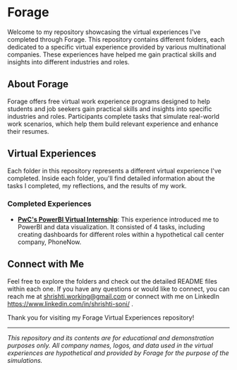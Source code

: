 # Forage

Welcome to my repository showcasing the virtual experiences I've completed through Forage. This repository contains different folders, each dedicated to a specific virtual experience provided by various multinational companies. These experiences have helped me gain practical skills and insights into different industries and roles.

## About Forage

Forage offers free virtual work experience programs designed to help students and job seekers gain practical skills and insights into specific industries and roles. Participants complete tasks that simulate real-world work scenarios, which help them build relevant experience and enhance their resumes.

## Virtual Experiences
Each folder in this repository represents a different virtual experience I've completed. Inside each folder, you'll find detailed information about the tasks I completed, my reflections, and the results of my work.

### Completed Experiences

- **[PwC's PowerBI Virtual Internship](./PwC-PowerBI-Internship/)**: This experience introduced me to PowerBI and data visualization. It consisted of 4 tasks, including creating dashboards for different roles within a hypothetical call center company, PhoneNow.

## Connect with Me

Feel free to explore the folders and check out the detailed README files within each one. If you have any questions or would like to connect, you can reach me at shrishti.working@gmail.com or connect with me on LinkedIn https://www.linkedin.com/in/shrishti-soni/ .

Thank you for visiting my Forage Virtual Experiences repository!

---

*This repository and its contents are for educational and demonstration purposes only. All company names, logos, and data used in the virtual experiences are hypothetical and provided by Forage for the purpose of the simulations.*
